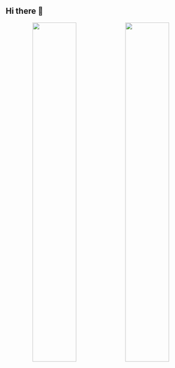## Hi there 👋

<p align="center">
  <img width="48%" src="https://github-readme-stats.vercel.app/api?username=alexwathever&show_icons=true&theme=tokyonight" />
  <img width="48%" src="https://github-readme-streak-stats.herokuapp.com/?user=alexwathever&theme=tokyonight" />
</p>
